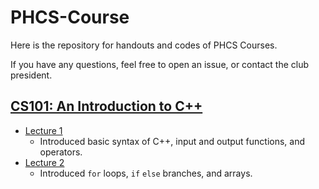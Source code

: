 # PHCS-Course
Here is the repository for handouts and codes of PHCS Courses.

If you have any questions, feel free to open an issue, or contact the club president.
## [CS101: An Introduction to C++](https://github.com/WilliamLi0623/PHCS-Course/tree/main/CS101)
- [Lecture 1](https://github.com/WilliamLi0623/PHCS-Course/tree/CS101/Lecture%201)
  - Introduced basic syntax of C++, input and output functions, and operators.
- [Lecture 2](https://github.com/WilliamLi0623/PHCS-Course/tree/CS101/Lecture%202)
  - Introduced `for` loops, `if` `else` branches, and arrays.
